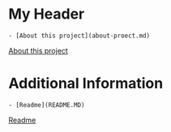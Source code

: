 # My Header
    - [About this project](about-proect.md)
 [About this project](about-proect.md)
    
 # Additional Information
    - [Readme](README.MD)
 [Readme](README.MD)
